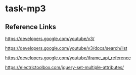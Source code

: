 # task-mp3

## Reference Links

https://developers.google.com/youtube/v3/

https://developers.google.com/youtube/v3/docs/search/list

https://developers.google.com/youtube/iframe_api_reference

https://electrictoolbox.com/jquery-set-multiple-attributes/
